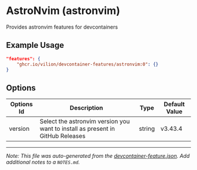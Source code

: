 
# AstroNvim (astronvim)

Provides astronvim features for devcontainers

## Example Usage

```json
"features": {
    "ghcr.io/vilion/devcontainer-features/astronvim:0": {}
}
```

## Options

| Options Id | Description | Type | Default Value |
|-----|-----|-----|-----|
| version | Select the astronvim version you want to install as present in GitHub Releases | string | v3.43.4 |



---

_Note: This file was auto-generated from the [devcontainer-feature.json](https://github.com/vilion/devcontainer-features/blob/main/src/astronvim/devcontainer-feature.json).  Add additional notes to a `NOTES.md`._
